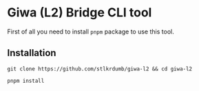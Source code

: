 # Giwa (L2) Bridge CLI tool

First of all you need to install `pnpm` package to use this tool.

## Installation
```
git clone https://github.com/stlkrdumb/giwa-l2 && cd giwa-l2
```

```
pnpm install
```

